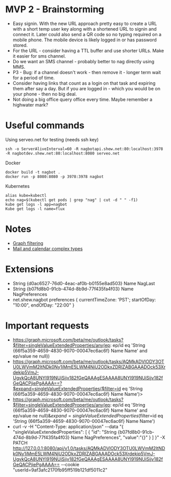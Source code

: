 # MVP 2 - Brainstorming
* Easy signin. With the new URL approach pretty easy to create a URL with a short temp user key along with a shortened URL to signin and connect it.  Later could also send a QR code so no typing required on a mobile phone.  The mobile device is likely logged in or has password stored.
* For the URL - consider having a TTL buffer and use shorter URLs.   Make it easier for sms channel.  
* Do we want an SMS channel - probably better to nag directly using MMS.
* P3 - Bug: if a channel doesn't work - then remove it - longer term wait for a period of time.
* Consider having links that count as a login on that task and expiring them after say a day.  But if you are logged in - which you would be on your phone - then no big deal. 
* Not doing a big office query office every time.  Maybe remember a highwater mark?

# Useful commands
Using serveo.net for testing (needs ssh key)
```
ssh -o ServerAliveInterval=60 -R nagbotapi.shew.net:80:localhost:3978 -R nagbotdev.shew.net:80:localhost:8080 serveo.net
```
Docker
```
docker build -t nagbot .
docker run -p 8080:8080 -p 3978:3978 nagbot
```
Kubernetes
```
alias kube=kubectl
echo nag=$(kubectl get pods | grep "nag" | cut -d " " -f1)
kube get logs -l app=nagbot
Kube get logs -l name=flux
```

# Notes
* [Graph filtering](https://stackoverflow.com/questions/39753969/unable-to-filter-messages-by-recipient-in-microsoft-graph-api-one-or-more-inval)
* [Mail and calendar complex types](https://docs.microsoft.com/en-us/previous-versions/office/office-365-api/api/version-2.0/complex-types-for-mail-contacts-calendar#MessageResource)


# Extensions
* String {d0ac6527-76d0-4eac-af0b-b0155e8ad503} Name NagLast
* String {b07fd8b0-91cb-474d-8b9d-77f435fa4f03} Name NagPreferences
* net.shew.nagbot preferences { currentTimeZone: 'PST'; startOfDay: "10:00", endOfDay: "22:00"  } 

# Important requests
* https://graph.microsoft.com/beta/me/outlook/tasks?$filter=singleValueExtendedProperties/any(ep: ep/id eq 'String {66f5a359-4659-4830-9070-00047ec6ac6f} Name Name'  and ep/value ne null))
* https://graph.microsoft.com/beta/me/outlook/tasks/AQMkADVlODY3OTU0LWVmM2ItNDk0Ny1iMmE5LWM4NjU2ODkxZDRlZABGAAADOck53Xrdekip5VmJ-UgvkQcA8UNYI919NUiSijv182fGeQAAAgESAAAA8UNYI919NUiSijv182fGeQACPjiePgAAAA==?$expand=singleValueExtendedProperties($filter=id eq 'String {66f5a359-4659-4830-9070-00047ec6ac6f} Name Name')>
* https://graph.microsoft.com/beta/me/outlook/tasks?$filter=singleValueExtendedProperties/any(ep: ep/id eq 'String {66f5a359-4659-4830-9070-00047ec6ac6f} Name Name'  and ep/value ne null)&$expand=singleValueExtendedProperties($filter=id eq 'String {66f5a359-4659-4830-9070-00047ec6ac6f} Name Name')
* curl -v -H "Content-Type: application/json" --data "{ \"singleValueExtendedProperties\": [ { \"id\": \"String {b07fd8b0-91cb-474d-8b9d-77f435fa4f03} Name NagPreferences\", \"value\":\"{}\" } ] }" -X PATCH http://127.0.0.1:8080/api/v1.0/tasks/AQMkADVlODY3OTU0LWVmM2ItNDk0Ny1iMmE5LWM4NjU2ODkxZDRlZABGAAADOck53Xrdekip5VmJ-UgvkQcA8UNYI919NUiSijv182fGeQAAAgESAAAA8UNYI919NUiSijv182fGeQACPjiePgAAAA== --cookie "userId=9af3afc2170fb95ff519b121df5011c2"

